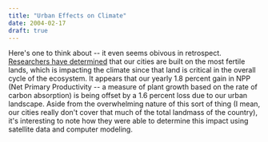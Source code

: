 ```yaml
---
title: "Urban Effects on Climate"
date: 2004-02-17
draft: true
---
```

Here's one to think about -- it even seems obivous in retrospect. [Researchers have determined](https://web.archive.org/web/20040403125935/http://www.newsisfree.com/iclick/i,31917400,192,f/) that our cities are built on the most fertile lands, which is impacting the climate since that land is critical in the overall cycle of the ecosystem. It appears that our yearly 1.8 percent gain in NPP (Net Primary Productivity -- a measure of plant growth based on the rate of carbon absorption) is being offset by a 1.6 percent loss due to our urban landscape. Aside from the overwhelming nature of this sort of thing (I mean, our cities really don't cover that much of the total landmass of the country), it's interesting to note how they were able to determine this impact using satellite data and computer modeling.
